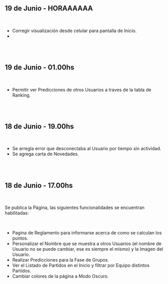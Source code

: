 ## 19 de Junio - HORAAAAAA

<br/>

- Corregir visualización desde celular para pantalla de Inicio.
- 

<br/>
<br/>

## 19 de Junio - 01.00hs

<br/>

- Permitir ver Predicciones de otros Usuarios a traves de la tabla de Ranking.

<br/>
<br/>

## 18 de Junio - 19.00hs

<br/>

- Se arregla error que desconectaba al Usuario por tiempo sin actividad.
- Se agrega carta de Novedades.

<br/>
<br/>

## 18 de Junio - 17.00hs

<br/>

Se publica la Página, las siguientes funcionalidades se encuentran habilitadas:

<br/>

- Pagina de Reglamento para informarse acerca de como se calculan los puntos.
- Personalizar el Nombre que se muestra a otros Usuarios (el nombre de Usuario no se puede cambiar, ese es siempre el mismo) y la Imagen del Usuario.
- Realizar Predicciones para la Fase de Grupos.
- Ver el Listado de Partidos en el Inicio y filtrar por Equipo distintos Partidos.
- Cambiar colores de la página a Modo Oscuro.